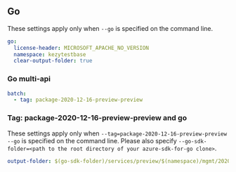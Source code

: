 ## Go

These settings apply only when `--go` is specified on the command line.

```yaml $(go)
go:
  license-header: MICROSOFT_APACHE_NO_VERSION
  namespace: kezytestbase
  clear-output-folder: true
```

### Go multi-api

``` yaml $(go) && $(multiapi)
batch:
  - tag: package-2020-12-16-preview-preview
```

### Tag: package-2020-12-16-preview-preview and go

These settings apply only when `--tag=package-2020-12-16-preview-preview --go` is specified on the command line.
Please also specify `--go-sdk-folder=<path to the root directory of your azure-sdk-for-go clone>`.

```yaml $(tag) == 'package-2020-12-16-preview-preview' && $(go)
output-folder: $(go-sdk-folder)/services/preview/$(namespace)/mgmt/2020-12-16-preview/$(namespace)
```
